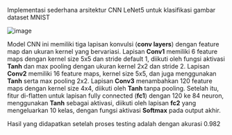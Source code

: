 Implementasi sederhana arsitektur CNN LeNet5 untuk klasifikasi gambar dataset MNIST

![image](https://github.com/user-attachments/assets/3736e4fe-83d1-48f6-96f2-9e3b365922c5)

Model CNN ini memiliki tiga lapisan konvulsi (**conv layers**) dengan feature map dan ukuran kernel yang bervariasi. Lapisan **Conv1** memiliki 6 feature maps dengan kernel size 5x5 dan stride default 1, diikuti oleh fungsi aktivasi **Tanh** dan max pooling dengan ukuran kernel 2x2 dan stride 2. Lapisan **Conv2** memiliki 16 feature maps, kernel size 5x5, dan juga menggunakan **Tanh** serta max pooling 2x2. Lapisan **Conv3** menambahkan 120 feature maps dengan kernel size 4x4, diikuti oleh **Tanh** tanpa pooling. Setelah itu, fitur di-flatten untuk lapisan fully connected (**fc1**) dengan 120 ke 84 neuron, menggunakan **Tanh** sebagai aktivasi, diikuti oleh lapisan **fc2** yang mengeluarkan 10 kelas, dengan fungsi aktivasi **Softmax** pada output akhir.

Hasil yang didapatkan setelah proses testing adalah dengan akurasi 0.982
